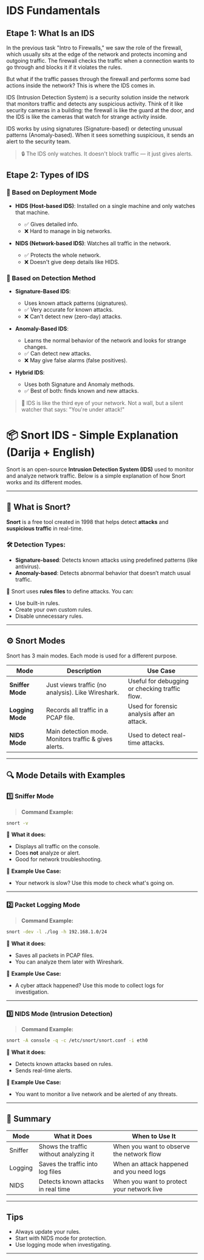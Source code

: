 # IDS Fundamentals

## Etape 1: What Is an IDS

In the previous task "Intro to Firewalls," we saw the role of the firewall, which usually sits at the edge of the network and protects incoming and outgoing traffic. The firewall checks the traffic when a connection wants to go through and blocks it if it violates the rules.

But what if the traffic passes through the firewall and performs some bad actions inside the network? This is where the IDS comes in.

IDS (Intrusion Detection System) is a security solution inside the network that monitors traffic and detects any suspicious activity. Think of it like security cameras in a building: the firewall is like the guard at the door, and the IDS is like the cameras that watch for strange activity inside.

IDS works by using signatures (Signature-based) or detecting unusual patterns (Anomaly-based). When it sees something suspicious, it sends an alert to the security team.

> 🔒 The IDS only watches. It doesn't block traffic — it just gives alerts.

## Etape 2: Types of IDS

### 📍 Based on Deployment Mode

* **HIDS (Host-based IDS)**: Installed on a single machine and only watches that machine.

  * ✅ Gives detailed info.
  * ❌ Hard to manage in big networks.

* **NIDS (Network-based IDS)**: Watches all traffic in the network.

  * ✅ Protects the whole network.
  * ❌ Doesn't give deep details like HIDS.

### 🧠 Based on Detection Method

* **Signature-Based IDS**:

  * Uses known attack patterns (signatures).
  * ✅ Very accurate for known attacks.
  * ❌ Can't detect new (zero-day) attacks.

* **Anomaly-Based IDS**:

  * Learns the normal behavior of the network and looks for strange changes.
  * ✅ Can detect new attacks.
  * ❌ May give false alarms (false positives).

* **Hybrid IDS**:

  * Uses both Signature and Anomaly methods.
  * ✅ Best of both: finds known and new attacks.

> 📌 IDS is like the third eye of your network. Not a wall, but a silent watcher that says: "You're under attack!"

# 📦 Snort IDS - Simple Explanation (Darija + English)

Snort is an open-source **Intrusion Detection System (IDS)** used to monitor and analyze network traffic. Below is a simple explanation of how Snort works and its different modes.

---

## 🧠 What is Snort?

**Snort** is a free tool created in 1998 that helps detect **attacks** and **suspicious traffic** in real-time.

### 🛠️ Detection Types:
- **Signature-based**: Detects known attacks using predefined patterns (like antivirus).
- **Anomaly-based**: Detects abnormal behavior that doesn’t match usual traffic.

📁 Snort uses **rules files** to define attacks. You can:
- Use built-in rules.
- Create your own custom rules.
- Disable unnecessary rules.

---

## ⚙️ Snort Modes

Snort has 3 main modes. Each mode is used for a different purpose.

| Mode | Description | Use Case |
|------|-------------|----------|
| **Sniffer Mode** | Just views traffic (no analysis). Like Wireshark. | Useful for debugging or checking traffic flow. |
| **Logging Mode** | Records all traffic in a PCAP file. | Used for forensic analysis after an attack. |
| **NIDS Mode** | Main detection mode. Monitors traffic & gives alerts. | Used to detect real-time attacks. |

---

## 🔍 Mode Details with Examples

### 1️⃣ Sniffer Mode

> **Command Example:**  
```bash
snort -v
```

👀 **What it does:**  
- Displays all traffic on the console.
- Does **not** analyze or alert.
- Good for network troubleshooting.

🧪 **Example Use Case:**  
- Your network is slow? Use this mode to check what's going on.

---

### 2️⃣ Packet Logging Mode

> **Command Example:**  
```bash
snort -dev -l ./log -h 192.168.1.0/24
```

📝 **What it does:**  
- Saves all packets in PCAP files.
- You can analyze them later with Wireshark.

🧪 **Example Use Case:**  
- A cyber attack happened? Use this mode to collect logs for investigation.

---

### 3️⃣ NIDS Mode (Intrusion Detection)

> **Command Example:**  
```bash
snort -A console -q -c /etc/snort/snort.conf -i eth0
```

🚨 **What it does:**  
- Detects known attacks based on rules.
- Sends real-time alerts.

🧪 **Example Use Case:**  
- You want to monitor a live network and be alerted of any threats.

---

## 📌 Summary 

| Mode     | What it Does                            | When to Use It                             |
|----------|------------------------------------------|---------------------------------------------|
| Sniffer  | Shows the traffic without analyzing it   | When you want to observe the network flow   |
| Logging  | Saves the traffic into log files         | When an attack happened and you need logs   |
| NIDS     | Detects known attacks in real time       | When you want to protect your network live  |

---

##  Tips
- Always update your rules.
- Start with NIDS mode for protection.
- Use logging mode when investigating.

---

